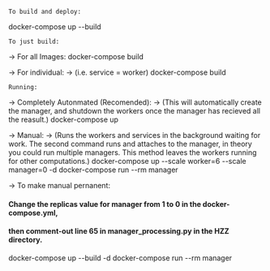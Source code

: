 	To build and deploy:
docker-compose up --build

	To just build:
-> For all Images:
docker-compose build

-> For individual: -> (i.e. service = worker)
docker-compose build <service>

	Running:
-> Completely Autonmated (Recomended): -> (This will automatically create the manager, and shutdown the workers 
							  once the manager has recieved all the reasult.)
docker-compose up

-> Manual: -> (Runs the workers and services in the background waiting for work.
				   The second command runs and attaches to the manager, in theory you could run multiple managers.
				   This method leaves the workers running for other computations.) 
docker-compose up --scale worker=6 --scale manager=0 -d
docker-compose run --rm manager

-> To make manual pernanent:
#### Change the replicas value for manager from 1 to 0 in the docker-compose.yml, ####
#### then comment-out line 65 in manager_processing.py in the HZZ directory. ####
docker-compose up --build -d
docker-compose run --rm manager